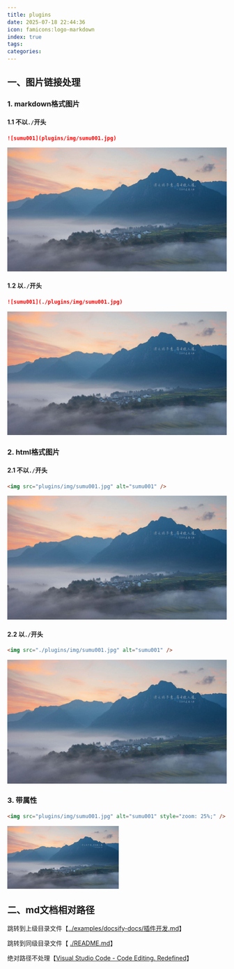 ```yaml
---
title: plugins
date: 2025-07-18 22:44:36
icon: famicons:logo-markdown
index: true
tags:
categories:
---
```


<!-- more -->

## 一、图片链接处理

### 1. markdown格式图片

#### 1.1 不以`./`开头

```markdown
![sumu001](plugins/img/sumu001.jpg)
```

![sumu001](plugins/img/sumu001.jpg)

#### 1.2 以`./`开头

```markdown
![sumu001](./plugins/img/sumu001.jpg)
```

![sumu001](./plugins/img/sumu001.jpg)

### 2. html格式图片

#### 2.1 不以`./`开头

```markdown
<img src="plugins/img/sumu001.jpg" alt="sumu001" />
```

<img src="plugins/img/sumu001.jpg" alt="sumu001" />

#### 2.2 以`./`开头

```markdown
<img src="./plugins/img/sumu001.jpg" alt="sumu001" />
```

<img src="./plugins/img/sumu001.jpg" alt="sumu001" />

### 3. 带属性

```html
<img src="plugins/img/sumu001.jpg" alt="sumu001" style="zoom: 25%;" />
```

<img src="plugins/img/sumu001.jpg" alt="sumu001" style="zoom: 25%;" />

## 二、md文档相对路径

跳转到上级目录文件【[../examples/docsify-docs/插件开发.md](../examples/docsify-docs/插件开发.md)】

跳转到同级目录文件【 [./README.md](./README.md)】

绝对路径不处理【[Visual Studio Code - Code Editing. Redefined](https://code.visualstudio.com/)】
